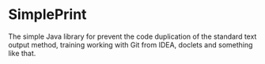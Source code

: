 # SimplePrint
The simple Java library for prevent the code duplication of the standard text output method, training working with Git from IDEA, doclets and something like that.
